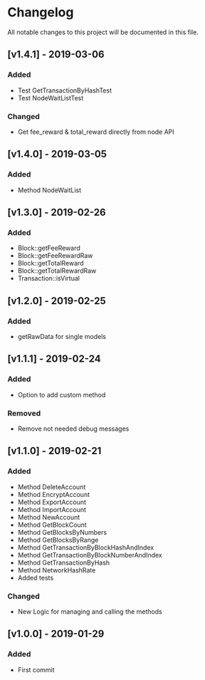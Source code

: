 # Changelog
All notable changes to this project will be documented in this file.

## [v1.4.1] - 2019-03-06
### Added
- Test GetTransactionByHashTest
- Test NodeWaitListTest

### Changed
- Get fee_reward & total_reward directly from node API

## [v1.4.0] - 2019-03-05
### Added
- Method NodeWaitList

## [v1.3.0] - 2019-02-26
### Added
- Block::getFeeReward
- Block::getFeeRewardRaw
- Block::getTotalReward
- Block::getTotalRewardRaw
- Transaction::isVirtual

## [v1.2.0] - 2019-02-25
### Added
- getRawData for single models

## [v1.1.1] - 2019-02-24
### Added
- Option to add custom method

### Removed
- Remove not needed debug messages

## [v1.1.0] - 2019-02-21
### Added
- Method DeleteAccount
- Method EncryptAccount
- Method ExportAccount
- Method ImportAccount
- Method NewAccount
- Method GetBlockCount
- Method GetBlocksByNumbers
- Method GetBlocksByRange
- Method GetTransactionByBlockHashAndIndex
- Method GetTransactionByBlockNumberAndIndex
- Method GetTransactionByHash
- Method NetworkHashRate
- Added tests

### Changed
- New Logic for managing and calling the methods

## [v1.0.0] - 2019-01-29
### Added
- First commit
